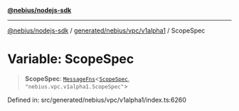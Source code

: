 [**@nebius/nodejs-sdk**](../../../../../README.md)

***

[@nebius/nodejs-sdk](../../../../../README.md) / [generated/nebius/vpc/v1alpha1](../README.md) / ScopeSpec

# Variable: ScopeSpec

> **ScopeSpec**: [`MessageFns`](../../../../../runtime/protos/core/interfaces/MessageFns.md)\<[`ScopeSpec`](../interfaces/ScopeSpec.md), `"nebius.vpc.v1alpha1.ScopeSpec"`\>

Defined in: src/generated/nebius/vpc/v1alpha1/index.ts:6260
